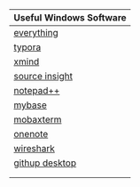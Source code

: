 ##  

| Useful Windows Software                                      |
| ------------------------------------------------------------ |
| [everything](https://www.voidtools.com/zh-cn/)               |
| [typora](https://www.typora.io/)                             |
| [xmind](https://www.xmind.net/)                              |
| [source insight](https://www.sourceinsight.com/)             |
| [notepad++](https://notepad-plus-plus.org/)                  |
| [mybase](http://www.wjjsoft.com/mybase_cn.html)              |
| [mobaxterm](https://mobaxterm.mobatek.net/)                  |
| [onenote](https://products.office.com/zh-cn/onenote/digital-note-taking-app) |
| [wireshark](https://www.wireshark.org/)                      |
| [githup desktop](https://desktop.github.com/)                |
|                                                              |
|                                                              |
